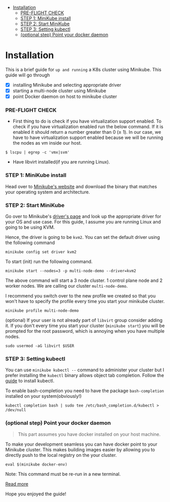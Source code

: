- [Installation](#installation)
    - [PRE-FLIGHT CHECK](#pre-flight-check)
    - [STEP 1: MiniKube install](#step-1-minikube-install)
    - [STEP 2: Start MiniKube](#step-2-start-minikube)
    - [STEP 3: Setting kubectl](#step-3-setting-kubectl)
    - [(optional step) Point your docker daemon](#optional-step-point-your-docker-daemon)
  
# Installation

This is a brief guide for `up and running` a K8s cluster  using Minikube. This guide will go through 
- [x] installing Minikube and selecting appropriate driver
- [x] starting a multi-node cluster using Minikube
- [x] point Docker daemon on host to minikube cluster

### PRE-FLIGHT CHECK 

- First thing to do is check if you have virtualization support enabled. To check if you have virtualization enabled run the below command. If it is enabled it should return a number greater than 0 (&ge; 1). In our case, we have to have virtualization support enabled because we will be running the nodes as vm inside our host.
```console
$ lscpu | egrep -c 'vmx|svm'
```

- Have libvirt installed(if you are running Linux). <!--  On this guide, we won't on how to install livirt. Maybe in the future we can link to a guide that shows how to install libvirt -->


### STEP 1: MiniKube install

Head over to [Minikube's website](https://minikube.sigs.k8s.io/docs/start/) and download the binary that matches your operating system and architecture.

### STEP 2: Start MiniKube

Go over to Minikube's [driver's page](https://minikube.sigs.k8s.io/docs/drivers/) and look up the appropriate driver for your OS and use case. For this guide, I assume you are running Linux and going to be using KVM. 

Hence, the driver is going to be `kvm2`. You can set the default driver using the following command 

```console
minikube config set driver kvm2
```

To start (init) run the following command.
```console
minikube start --nodes=3 -p multi-node-demo --driver=kvm2
```
The above command will start a 3 node cluster. 1 control plane node and 2 worker nodes. We are calling our cluster `multi-node-demo`.

<!-- TODO: Explain the size of vm's -->
<!-- TODO: You might encounter problem where libvirt won't allow you to create vm through minikube -->

<!-- Make the new profile the default one -->
I recommend you switch over to the new profile we created so that you won't  have to specify the profile every time you start your minikube cluster.
```console
minikube profile multi-node-demo
```

(optional) If your user is not already part of `libvirt` group consider adding it. If you don't every time you start your cluster (`minikube start`) you will be prompted for the root password, which is annoying when you have multiple nodes.
```
sudo usermod -aG libvirt $USER
```

### STEP 3: Setting kubectl

You can use `minikube kubectl --` command to administer your cluster but I prefer installing the `kubectl` binary allows object tab completion. Follow the [guide](https://kubernetes.io/docs/tasks/tools/install-kubectl-linux/) to install kubectl.

To enable bash-completion you need to have the package `bash-completion` installed on your system(obviously!)
```console
kubectl completion bash | sudo tee /etc/bash_completion.d/kubectl > /dev/null
```

<!-- Is it better to install kubectl binary? I think it gives object completion -->
### (optional step) Point your docker daemon 

> This part assumes you have docker installed on your host machine.

To make your development seamless you can have docker point to your Minikube cluster. This makes building images easier by allowing you to directly push to the local registry on the your cluster.

```console
eval $(minikube docker-env)
```
Note: This command must be re-run in a new terminal. 

[Read more](https://minikube.sigs.k8s.io/docs/handbook/pushing/)


Hope you enjoyed the guide!